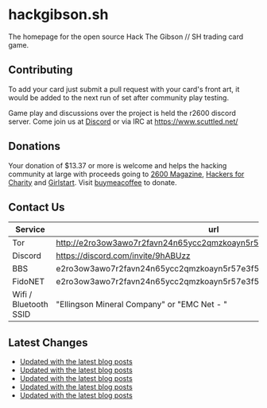 # hackgibson.sh
The homepage for the open source Hack The Gibson // SH trading card game.


## Contributing

To add your card just submit a pull request with your card's front art, it would be added to the next run of set after community play testing.

Game play and discussions over the project is held the r2600 discord server. Come join us at [Discord](https://discord.com/invite/9hABUzz) or via IRC at https://www.scuttled.net/


## Donations

Your donation of $13.37 or more is welcome and helps the hacking community at large with proceeds going to [2600 Magazine](https://2600.com/), [Hackers for Charity](https://hackersforcharity.org) and [Girlstart](https://girlstart.org).  Visit [buymeacoffee](https://www.buymeacoffee.com/hackgibson.sh) to donate.


## Contact Us

Service | url
-|-
Tor | http://e2ro3ow3awo7r2favn24n65ycc2qmzkoayn5r57e3f56nvjwdcgg32ad.onion
Discord | https://discord.com/invite/9hABUzz
BBS | e2ro3ow3awo7r2favn24n65ycc2qmzkoayn5r57e3f56nvjwdcgg32ad.onion:23
FidoNET | e2ro3ow3awo7r2favn24n65ycc2qmzkoayn5r57e3f56nvjwdcgg32ad.onion:24554
Wifi / Bluetooth SSID | "Ellingson Mineral Company" or "EMC Net - <fidonet address>"

## Latest Changes
<!-- BLOG-POST-LIST:START -->
- [Updated with the latest blog posts](https://github.com/DFW2600/hackgibson.sh/commit/d7609580273b93cd5174e245db06a0117ef958f3)
- [Updated with the latest blog posts](https://github.com/DFW2600/hackgibson.sh/commit/fdb69f9b9e7905d6ab9457bd1d13310ac9257eb1)
- [Updated with the latest blog posts](https://github.com/DFW2600/hackgibson.sh/commit/469299069e9eb1cfde5f4e51fd32ebd1d5cb28a7)
- [Updated with the latest blog posts](https://github.com/DFW2600/hackgibson.sh/commit/1e00c85a9ff773f0409c3b5fcd168a9a0cdb80a3)
- [Updated with the latest blog posts](https://github.com/DFW2600/hackgibson.sh/commit/81c130e2c12ca13a3aa27fb8f50a3229f6fc8c67)
<!-- BLOG-POST-LIST:END -->
